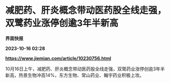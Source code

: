 # 减肥药、肝炎概念带动医药股全线走强，双鹭药业涨停创逾3年半新高
**界面快报**

**2023-10-16 02:28**

**https://www.jiemian.com/article/10230756.html**

10月16日上午，减肥药、肝炎概念带动医药股全线走强，双鹭药业涨停创逾3年半新高，热景生物冲高14%，东方生物、常山药业、翰宇药业积极上攻。